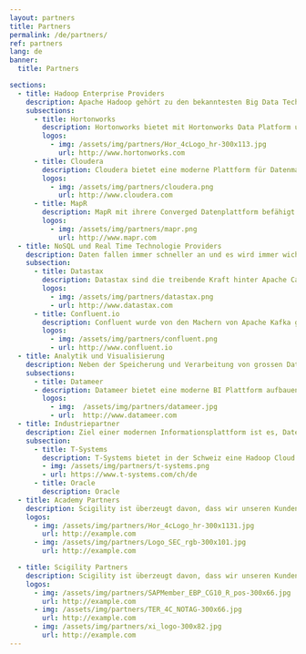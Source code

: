 ```yaml
---
layout: partners
title: Partners
permalink: /de/partners/
ref: partners
lang: de
banner:
  title: Partners

sections:
  - title: Hadoop Enterprise Providers
    description: Apache Hadoop gehört zu den bekanntesten Big Data Technologien. Mit den Enterprise Hadoop Distributionen haben Sie nicht nur Apache Hadoop, sondern eine breite Palette an Technologien, die sich in einem Big Data Stack vereinen. Scigility AG hat Partnerschaften mit allen grossen Enterprise Hadoop Distributoren. 
    subsections:
      - title: Hortonworks
        description: Hortonworks bietet mit Hortonworks Data Platform und Hortonworks Data Flow zwei 100% Open Source Technologie Stacks für Ihre moderne Informationsplattform. Scigility AG gehört seit 2013 zu den Hortonworks System Integratoren und waren damit die ersten Hortonworkspartner in der Schweiz.
        logos:
          - img: /assets/img/partners/Hor_4cLogo_hr-300x113.jpg
            url: http://www.hortonworks.com
      - title: Cloudera
        description: Cloudera bietet eine moderne Plattform für Datenmanagement und Analytik an, welche schnell, einfach zu bedienen und sicher ist. Scigility AG ist seit 2015 Partner von Cloudera.
        logos:
          - img: /assets/img/partners/cloudera.png
            url: http://www.cloudera.com
      - title: MapR
        description: MapR mit ihrere Converged Datenplattform befähigt Unternehmen neuen Vorteile und Wertschöpfung aus ihren Daten zu generieren. Scigility AG ist seit 2015 Partner von MapR.
        logos:
          - img: /assets/img/partners/mapr.png
            url: http://www.mapr.com
  - title: NoSQL und Real Time Technologie Providers
    description: Daten fallen immer schneller an und es wird immer wichtiger Daten in Echtzeit zu verarbeiten. Hierbei spielen Echtzeitverarbeitungssysteme und NoSQL Technologien für operative Datenverarbeitung immer eine wichtigere Rolle. Scigility AG ist in engem Kontakt mit den führenden Technologieanbietern solcher Systeme und bietet dadurch unseren Kunden eine grosse Expertise für diese Technologien. 
    subsection:
      - title: Datastax
        description: Datastax sind die treibende Kraft hinter Apache Cassandra. Mit der Datastax Enterprise Plattform bieten sie eine verteilte und hoch skalierbare NoSQL, Search und GraphDB Plattform an, welche über Rechenzentren hinweg verteilt werden kann. Scigility AG ist seit 2016 Parnter von Datastax.
        logos:
          - img: /assets/img/partners/datastax.png
          - url: http://www.datastax.com
      - title: Confluent.io
        description: Confluent wurde von den Machern von Apache Kafka gegründet. Confluent bietet eine Echtzeitverarbeitungsplattform an, welche es erlaubt Unternehmungen die maximale Wertschöpfung aus ihren Datenströmen zu generieren. Scigility AG ist seit 2016 Partner von Confluent.
        logos:
          - img: /assets/img/partners/confluent.png
          - url: http://www.confluent.io
  - title: Analytik und Visualisierung
    description: Neben der Speicherung und Verarbeitung von grossen Datenmengen, stellt die Visualisierung und Analyse der Daten eine grosse Herausforderung dar. Innovative Produkte nehmen sich dieser Herausforderung an und bieten einfach zu bedienenden und attraktive Möglichkeiten an Daten zu analysieren und darzustellen. Scigility AG arbeitet mit diesen Partnern zusammen, um unseren Kunden den Einstieg und die Handhabung mit Big Data zu vereinfachen. 
    subsections:
      - title: Datameer
      - description: Datameer bietet eine moderne BI Plattform aufbauend auf Hadoop an. Mit Datameer können Datenpipelines einfach aufgebaut werden. Dabei unterstützt Datameer sowohl das Einbinden von neuen Datenquellen, wie auch das Spreadsheet-ähnliche bearbeiten von Daten auf Hadoop. Scigility ist seit 2015 Partner von Datameer.
        logos:
          - img:  /assets/img/partners/datameer.jpg
          - url:  http://www.datameer.com
  - title: Industriepartner
    description: Ziel einer modernen Informationsplattform ist es, Daten demokratisch zur Verfügung zu stellen. Dabei ist es essenziell, dass Daten in verschiedene Systeme integrierbar sind und die Plattform optimal für den jeweiligen Kunden konfiguriert und ausgebaut wird. Scigility arbeitet intensiv mit verschiedenen Industriepartner um die optimalen Technolgiestacks und Integrationsmechanismen aufzubauen.
    subsection:
      - title: T-Systems
        description: T-Systems bietet in der Schweiz eine Hadoop Cloud Lösung an. Mit dieser Lösung können Unternehmen ein bare-metal Hadoop Cluster in einem PaaS Angebot erhalten, welches neben optimaler Anbindung an das Kundennetzwerk auch garantiert, dass Ihre Daten nur auf dedizierter Hardware für Sie in der Schweiz liegt. Scigility AG und T-Systems arbeiten eng zusammen, um diese PaaS optimal für Sie einzusetzen.
        - img: /assets/img/partners/t-systems.png
        - url: https://www.t-systems.com/ch/de
      - title: Oracle  
        description: Oracle
  - title: Academy Partners
    description: Scigility ist überzeugt davon, dass wir unseren Kunden die besten Leistungen anbieten können, wenn wir mit guten Partnern zusammenarbeiten. Darum sind wir stets darum bestrebt ein gutes Netzwerk zu haben und arbeiten mit folgenden Unternehmungen zusammen.
    logos:
      - img: /assets/img/partners/Hor_4cLogo_hr-300x1131.jpg
        url: http://example.com
      - img: /assets/img/partners/Logo_SEC_rgb-300x101.jpg
        url: http://example.com

  - title: Scigility Partners
    description: Scigility ist überzeugt davon, dass wir unseren Kunden die besten Leistungen anbieten können, wenn wir mit guten Partnern zusammenarbeiten. Darum sind wir stets darum bestrebt ein gutes Netzwerk zu haben und arbeiten mit folgenden Unternehmungen zusammen.
    logos:
      - img: /assets/img/partners/SAPMember_EBP_CG10_R_pos-300x66.jpg
        url: http://example.com
      - img: /assets/img/partners/TER_4C_NOTAG-300x66.jpg
        url: http://example.com
      - img: /assets/img/partners/xi_logo-300x82.jpg
        url: http://example.com
---
```

